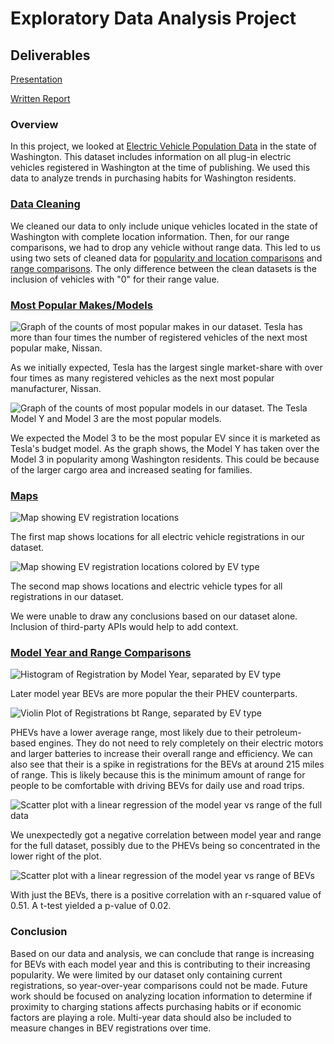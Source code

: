 # Exploratory Data Analysis Project

## Deliverables

[Presentation](write-up_and_presentation/Final_Presentation.pdf)

[Written Report](write-up_and_presentation)

### Overview

In this project, we looked at [Electric Vehicle Population Data](https://www.kaggle.com/datasets/jainaru/electric-vehicle-population) in the state of Washington. This dataset includes information on all plug-in electric vehicles registered in Washington at the time of publishing. We used this data to analyze trends in purchasing habits for Washington residents.

### [Data Cleaning](data/data_cleaning.ipynb)

We cleaned our data to only include unique vehicles located in the state of Washington with complete location information. Then, for our range comparisons, we had to drop any vehicle without range data. This led to us using two sets of cleaned data for [popularity and location comparisons](data/clean_data/full_vehicle_data.csv) and [range comparisons](data/clean_data/range_cleaned_vehicle_data.csv). The only difference between the clean datasets is the inclusion of vehicles with "0" for their range value.

### [Most Popular Makes/Models](population_analysis/hypothesis_1_testing.ipynb)

![Graph of the counts of most popular makes in our dataset. Tesla has more than four times the number of registered vehicles of the next most popular make, Nissan.](population_analysis/images/Most_Popular_EV_Makes.png)

As we initially expected, Tesla has the largest single market-share with over four times as many registered vehicles as the next most popular manufacturer, Nissan.

![Graph of the counts of most popular models in our dataset. The Tesla Model Y and Model 3 are the most popular models.](population_analysis/images/Most_Popular_EV_Models.png)

We expected the Model 3 to be the most popular EV since it is marketed as Tesla's budget model. As the graph shows, the Model Y has taken over the Model 3 in popularity among Washington residents. This could be because of the larger cargo area and increased seating for families.

### [Maps](maps/ev_data_maps.ipynb)

![Map showing EV registration locations](maps/images/combinded_map.png)

The first map shows locations for all electric vehicle registrations in our dataset.

![Map showing EV registration locations colored by EV type](maps/images/comparison_map.png)

The second map shows locations and electric vehicle types for all registrations in our dataset.

We were unable to draw any conclusions based on our dataset alone. Inclusion of third-party APIs would help to add context.

### [Model Year and Range Comparisons](range_and_model_year_comparisons/summary/rosensweig_ben_writeup.pdf)

![Histogram of Registration by Model Year, separated by EV type](range_and_model_year_comparisons/images/Histogram-Registrations_of_BEVs_vs_Hybrids_by_Model_Year.png)

Later model year BEVs are more popular the their PHEV counterparts.

![Violin Plot of Registrations bt Range, separated by EV type](range_and_model_year_comparisons/images/Violin_Plot_of_BEVs_and_PHEVs_by_Range.png)

PHEVs have a lower average range, most likely due to their petroleum-based engines. They do not need to rely completely on their electric motors and larger batteries to increase their overall range and efficiency. We can also see that their is a spike in registrations for the BEVs at around 215 miles of range. This is likely because this is the minimum amount of range for people to be comfortable with driving BEVs for daily use and road trips.

![Scatter plot with a linear regression of the model year vs range of the full data](regressions/images/combined_regression.png)

We unexpectedly got a negative correlation between model year and range for the full dataset, possibly due to the PHEVs being so concentrated in the lower right of the plot.

![Scatter plot with a linear regression of the model year vs range of BEVs](regressions/images/full_electric_regression.png)

With just the BEVs, there is a positive correlation with an r-squared value of 0.51. A t-test yielded a p-value of 0.02.

### Conclusion

Based on our data and analysis, we can conclude that range is increasing for BEVs with each model year and this is contributing to their increasing popularity. We were limited by our dataset only containing current registrations, so year-over-year comparisons could not be made. Future work should be focused on analyzing location information to determine if proximity to charging stations affects purchasing habits or if economic factors are playing a role. Multi-year data should also be included to measure changes in BEV registrations over time.
